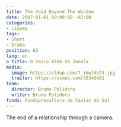 ```yaml
---
title: The Void Beyond The Window
date: 2007-01-01 00:00:00 -02:00
categories:
- cinema
tags:
- Short
- Drama
position: 63
lang: en
o_title: O Vazio Além da Janela
media:
  image: https://cldup.com/7_Ymwfdsf3.jpg
  trailer: https://vimeo.com/38340401
team:
  director: Bruno Polidoro
  writer: Bruno Polidoro
funds: Fundoprocultura de Caxias do Sul
---
```


The end of a relationship through a camera.
